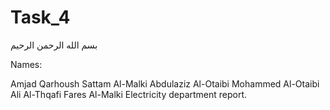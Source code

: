 # Task_4
بسم الله الرحمن الرحيم

Names:

Amjad Qarhoush Sattam Al-Malki Abdulaziz Al-Otaibi Mohammed Al-Otaibi Ali Al-Thqafi Fares Al-Malki Electricity department report.
